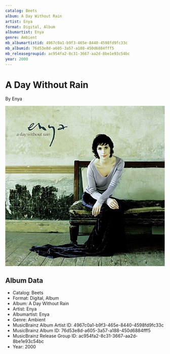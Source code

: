 ```yaml
---
catalog: Beets
album: A Day Without Rain
artist: Enya
format: Digital, Album
albumartist: Enya
genre: Ambient
mb_albumartistid: 4967c0a1-b9f3-465e-8440-4598fd9fc33c
mb_albumid: 76d53e8d-a605-3a57-a188-450d6884fff5
mb_releasegroupid: ac954fa2-8c31-3667-aa2d-8be1e93c54bc
year: 2000
---
```


# A Day Without Rain

By Enya

![](../../assets/beetscovers/Enya-A_Day_Without_Rain.jpg)

## Album Data

- Catalog: Beets
- Format: Digital, Album
- Album: A Day Without Rain
- Artist: Enya
- Albumartist: Enya
- Genre: Ambient
- MusicBrainz Album Artist ID: 4967c0a1-b9f3-465e-8440-4598fd9fc33c
- MusicBrainz Album ID: 76d53e8d-a605-3a57-a188-450d6884fff5
- MusicBrainz Release Group ID: ac954fa2-8c31-3667-aa2d-8be1e93c54bc
- Year: 2000

